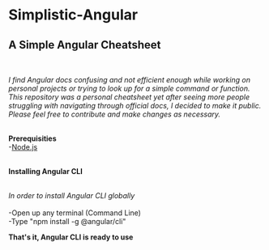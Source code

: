 # Simplistic-Angular
## A Simple Angular Cheatsheet
<br>

*I find Angular docs confusing and not efficient enough while working on personal projects or trying to look up for a simple command or function. This repository was a personal cheatsheet yet after seeing more people struggling with navigating through official docs, I decided to make it public. Please feel free to contribute and make changes as necessary.*
<br><br>

**Prerequisities**
<br>
-[Node.js](https://nodejs.org/en/)
<br><br>

**Installing Angular CLI**
<br><br>

*In order to install Angular CLI globally*
<br><br>
-Open up any terminal (Command Line)
<br>
-Type "npm install -g @angular/cli"
<br>

**That's it, Angular CLI is ready to use**

